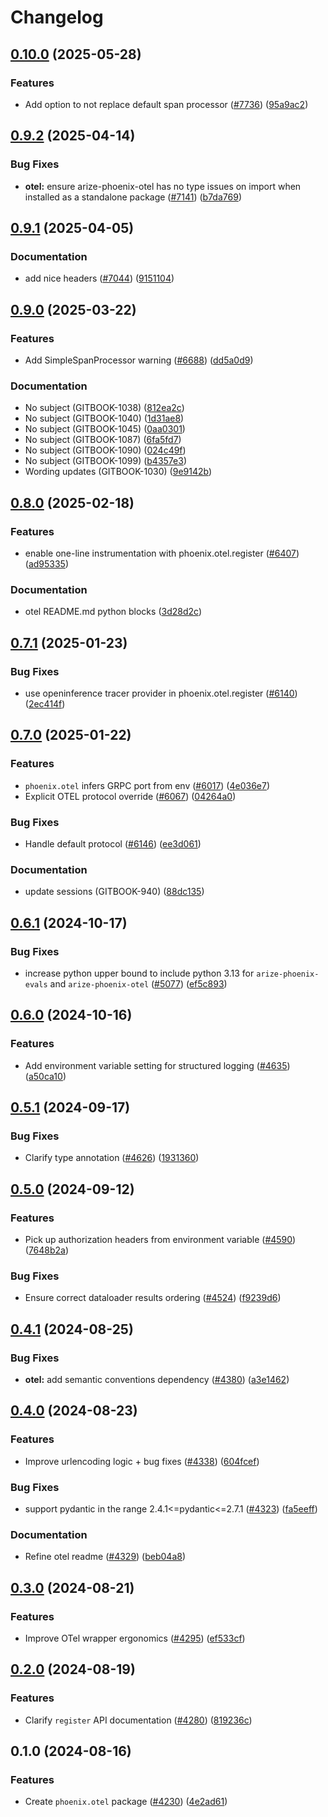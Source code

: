 # Changelog

## [0.10.0](https://github.com/Arize-ai/phoenix/compare/arize-phoenix-otel-v0.9.2...arize-phoenix-otel-v0.10.0) (2025-05-28)


### Features

* Add option to not replace default span processor ([#7736](https://github.com/Arize-ai/phoenix/issues/7736)) ([95a9ac2](https://github.com/Arize-ai/phoenix/commit/95a9ac2098c7efc134b340b3a21b26bf267e1831))

## [0.9.2](https://github.com/Arize-ai/phoenix/compare/arize-phoenix-otel-v0.9.1...arize-phoenix-otel-v0.9.2) (2025-04-14)


### Bug Fixes

* **otel:** ensure arize-phoenix-otel has no type issues on import when installed as a standalone package ([#7141](https://github.com/Arize-ai/phoenix/issues/7141)) ([b7da769](https://github.com/Arize-ai/phoenix/commit/b7da7691d2ff61946ab1dce278530fbc5b966e92))

## [0.9.1](https://github.com/Arize-ai/phoenix/compare/arize-phoenix-otel-v0.9.0...arize-phoenix-otel-v0.9.1) (2025-04-05)


### Documentation

* add nice headers ([#7044](https://github.com/Arize-ai/phoenix/issues/7044)) ([9151104](https://github.com/Arize-ai/phoenix/commit/9151104bd4aa69380849a441e3556a3adfa604ca))

## [0.9.0](https://github.com/Arize-ai/phoenix/compare/arize-phoenix-otel-v0.8.0...arize-phoenix-otel-v0.9.0) (2025-03-22)


### Features

* Add SimpleSpanProcessor warning ([#6688](https://github.com/Arize-ai/phoenix/issues/6688)) ([dd5a0d9](https://github.com/Arize-ai/phoenix/commit/dd5a0d9179e706c6d4cee256fad582c8b3eb5fd2))


### Documentation

* No subject (GITBOOK-1038) ([812ea2c](https://github.com/Arize-ai/phoenix/commit/812ea2caaee1889741bb893995fb89b4653430d7))
* No subject (GITBOOK-1040) ([1d31ae8](https://github.com/Arize-ai/phoenix/commit/1d31ae8de6c924f9ecd0d3c77f77fef033320c86))
* No subject (GITBOOK-1045) ([0aa0301](https://github.com/Arize-ai/phoenix/commit/0aa03011bda53faad35267facc73047e4be35142))
* No subject (GITBOOK-1087) ([6fa5fd7](https://github.com/Arize-ai/phoenix/commit/6fa5fd71cdf57a9a5a7efc3e2822ad57497f3b5a))
* No subject (GITBOOK-1090) ([024c49f](https://github.com/Arize-ai/phoenix/commit/024c49fe57487ee816317f798ec648331a866ae4))
* No subject (GITBOOK-1099) ([b4357e3](https://github.com/Arize-ai/phoenix/commit/b4357e324a9444704fbf85370c193ef2ee59495f))
* Wording updates (GITBOOK-1030) ([9e9142b](https://github.com/Arize-ai/phoenix/commit/9e9142be0cbc6d5cc08cc373ce1c14eee0479b00))

## [0.8.0](https://github.com/Arize-ai/phoenix/compare/arize-phoenix-otel-v0.7.1...arize-phoenix-otel-v0.8.0) (2025-02-18)


### Features

* enable one-line instrumentation with phoenix.otel.register ([#6407](https://github.com/Arize-ai/phoenix/issues/6407)) ([ad95335](https://github.com/Arize-ai/phoenix/commit/ad953357d7f33b3d8e1955fe88375e85c66ebe4d))


### Documentation

* otel README.md python blocks ([3d28d2c](https://github.com/Arize-ai/phoenix/commit/3d28d2c04d04df5eaa65c86a3e07c28b482f4e29))

## [0.7.1](https://github.com/Arize-ai/phoenix/compare/arize-phoenix-otel-v0.7.0...arize-phoenix-otel-v0.7.1) (2025-01-23)


### Bug Fixes

* use openinference tracer provider in phoenix.otel.register ([#6140](https://github.com/Arize-ai/phoenix/issues/6140)) ([2ec414f](https://github.com/Arize-ai/phoenix/commit/2ec414f16b08817b36c5cad8861165fa7323a76a))

## [0.7.0](https://github.com/Arize-ai/phoenix/compare/arize-phoenix-otel-v0.6.1...arize-phoenix-otel-v0.7.0) (2025-01-22)


### Features

* `phoenix.otel` infers GRPC port from env ([#6017](https://github.com/Arize-ai/phoenix/issues/6017)) ([4e036e7](https://github.com/Arize-ai/phoenix/commit/4e036e735cf6abda2352b73d28ed3b095724f04c))
* Explicit OTEL protocol override ([#6067](https://github.com/Arize-ai/phoenix/issues/6067)) ([04264a0](https://github.com/Arize-ai/phoenix/commit/04264a04b18759c71bb106fc15a8f81e78122e68))


### Bug Fixes

* Handle default protocol ([#6146](https://github.com/Arize-ai/phoenix/issues/6146)) ([ee3d061](https://github.com/Arize-ai/phoenix/commit/ee3d0615d6551f8b834af4d8efdccfd118b40da2))


### Documentation

* update sessions (GITBOOK-940) ([88dc135](https://github.com/Arize-ai/phoenix/commit/88dc135f99b03697387df0140533a0808454a88e))

## [0.6.1](https://github.com/Arize-ai/phoenix/compare/arize-phoenix-otel-v0.6.0...arize-phoenix-otel-v0.6.1) (2024-10-17)


### Bug Fixes

* increase python upper bound to include python 3.13 for `arize-phoenix-evals` and `arize-phoenix-otel` ([#5077](https://github.com/Arize-ai/phoenix/issues/5077)) ([ef5c893](https://github.com/Arize-ai/phoenix/commit/ef5c893ef7bc81690662a7687ed190f5b6dca701))

## [0.6.0](https://github.com/Arize-ai/phoenix/compare/arize-phoenix-otel-v0.5.1...arize-phoenix-otel-v0.6.0) (2024-10-16)


### Features

* Add environment variable setting for structured logging ([#4635](https://github.com/Arize-ai/phoenix/issues/4635)) ([a50ca10](https://github.com/Arize-ai/phoenix/commit/a50ca1018014567d44835680a4daaaa07551d27c))

## [0.5.1](https://github.com/Arize-ai/phoenix/compare/arize-phoenix-otel-v0.5.0...arize-phoenix-otel-v0.5.1) (2024-09-17)


### Bug Fixes

* Clarify type annotation ([#4626](https://github.com/Arize-ai/phoenix/issues/4626)) ([1931360](https://github.com/Arize-ai/phoenix/commit/1931360e839ee6f18d5722d94cf3a81224348aa8))

## [0.5.0](https://github.com/Arize-ai/phoenix/compare/arize-phoenix-otel-v0.4.1...arize-phoenix-otel-v0.5.0) (2024-09-12)


### Features

* Pick up authorization headers from environment variable ([#4590](https://github.com/Arize-ai/phoenix/issues/4590)) ([7648b2a](https://github.com/Arize-ai/phoenix/commit/7648b2a2c363d82f53fbc98852720bb52a0fa3d4))


### Bug Fixes

* Ensure correct dataloader results ordering ([#4524](https://github.com/Arize-ai/phoenix/issues/4524)) ([f9239d6](https://github.com/Arize-ai/phoenix/commit/f9239d63af9d06c04430f9dca808caf08d152d3d))

## [0.4.1](https://github.com/Arize-ai/phoenix/compare/arize-phoenix-otel-v0.4.0...arize-phoenix-otel-v0.4.1) (2024-08-25)


### Bug Fixes

* **otel:** add semantic conventions dependency ([#4380](https://github.com/Arize-ai/phoenix/issues/4380)) ([a3e1462](https://github.com/Arize-ai/phoenix/commit/a3e14626077fd7aa893126c360a24784c4aa591c))

## [0.4.0](https://github.com/Arize-ai/phoenix/compare/arize-phoenix-otel-v0.3.0...arize-phoenix-otel-v0.4.0) (2024-08-23)


### Features

* Improve urlencoding logic + bug fixes ([#4338](https://github.com/Arize-ai/phoenix/issues/4338)) ([604fcef](https://github.com/Arize-ai/phoenix/commit/604fcefc465c8d7534ac2152a84cbe8ddcf06597))


### Bug Fixes

* support pydantic in the range 2.4.1&lt;=pydantic<=2.7.1 ([#4323](https://github.com/Arize-ai/phoenix/issues/4323)) ([fa5eeff](https://github.com/Arize-ai/phoenix/commit/fa5eeff45b0752508d4bc51334607ef4acc19474))


### Documentation

* Refine otel readme ([#4329](https://github.com/Arize-ai/phoenix/issues/4329)) ([beb04a8](https://github.com/Arize-ai/phoenix/commit/beb04a872267178a57dce0211fb16f0c8bb3ea47))

## [0.3.0](https://github.com/Arize-ai/phoenix/compare/arize-phoenix-otel-v0.2.0...arize-phoenix-otel-v0.3.0) (2024-08-21)


### Features

* Improve OTel wrapper ergonomics ([#4295](https://github.com/Arize-ai/phoenix/issues/4295)) ([ef533cf](https://github.com/Arize-ai/phoenix/commit/ef533cf16b28ac5b6dbc8f593e7b31c3340f42df))

## [0.2.0](https://github.com/Arize-ai/phoenix/compare/arize-phoenix-otel-v0.1.0...arize-phoenix-otel-v0.2.0) (2024-08-19)


### Features

* Clarify `register` API documentation ([#4280](https://github.com/Arize-ai/phoenix/issues/4280)) ([819236c](https://github.com/Arize-ai/phoenix/commit/819236c1e654f168abd725ca2c4e3d7cf187b384))

## 0.1.0 (2024-08-16)


### Features

* Create `phoenix.otel` package ([#4230](https://github.com/Arize-ai/phoenix/issues/4230)) ([4e2ad61](https://github.com/Arize-ai/phoenix/commit/4e2ad615a6685bb60df987e1f23f3162eb5d3ca5))
